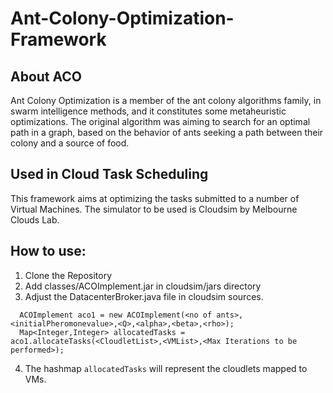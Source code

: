 # Ant-Colony-Optimization-Framework

## About ACO 
Ant Colony Optimization is a member of the ant colony algorithms family, in swarm intelligence methods, 
and it constitutes some metaheuristic optimizations. The original algorithm was aiming to search 
for an optimal path in a graph, based on the behavior of ants seeking a path between their colony 
and a source of food.

## Used in Cloud Task Scheduling
This framework aims at optimizing the tasks submitted to a number of Virtual Machines.
The simulator to be used is Cloudsim by Melbourne Clouds Lab.

## How to use:
1. Clone the Repository
2. Add classes/ACOImplement.jar in cloudsim/jars directory <cloudsim is the dir where Cloudsim is installed>
3. Adjust the DatacenterBroker.java file in cloudsim sources.
```
  ACOImplement aco1 = new ACOImplement(<no of ants>,<initialPheromonevalue>,<Q>,<alpha>,<beta>,<rho>);
  Map<Integer,Integer> allocatedTasks = aco1.allocateTasks(<CloudletList>,<VMList>,<Max Iterations to be performed>);
```
4. The hashmap `allocatedTasks` will represent the cloudlets mapped to VMs.
